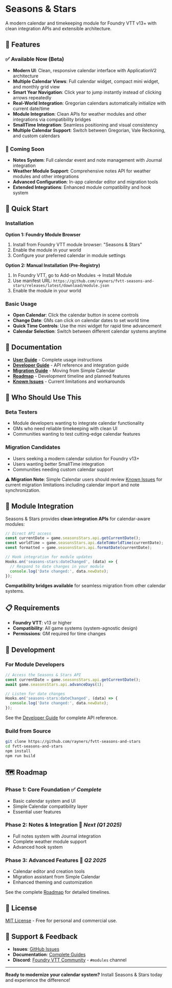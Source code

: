 # Seasons & Stars

A modern calendar and timekeeping module for Foundry VTT v13+ with clean integration APIs and extensible architecture.

## 🌟 Features

### ✅ **Available Now (Beta)**
- **Modern UI**: Clean, responsive calendar interface with ApplicationV2 architecture
- **Multiple Calendar Views**: Full calendar widget, compact mini widget, and monthly grid view
- **Smart Year Navigation**: Click year to jump instantly instead of clicking arrows repeatedly
- **Real-World Integration**: Gregorian calendars automatically initialize with current date/time
- **Module Integration**: Clean APIs for weather modules and other integrations via compatibility bridges
- **SmallTime Integration**: Seamless positioning and visual consistency
- **Multiple Calendar Support**: Switch between Gregorian, Vale Reckoning, and custom calendars

### 🚧 **Coming Soon**
- **Notes System**: Full calendar event and note management with Journal integration
- **Weather Module Support**: Comprehensive notes API for weather modules and other integrations
- **Advanced Configuration**: In-app calendar editor and migration tools
- **Extended Integrations**: Enhanced module compatibility and hook system

## 🚀 Quick Start

### Installation

**Option 1: Foundry Module Browser**
1. Install from Foundry VTT module browser: "Seasons & Stars"
2. Enable the module in your world
3. Configure your preferred calendar in module settings

**Option 2: Manual Installation (Pre-Registry)**
1. In Foundry VTT, go to Add-on Modules → Install Module
2. Use manifest URL: `https://github.com/rayners/fvtt-seasons-and-stars/releases/latest/download/module.json`
3. Enable the module in your world

### Basic Usage
- **Open Calendar**: Click the calendar button in scene controls
- **Change Date**: GMs can click on calendar dates to set world time
- **Quick Time Controls**: Use the mini widget for rapid time advancement
- **Calendar Selection**: Switch between different calendar systems anytime

## 📖 Documentation

- **[User Guide](./docs/USER-GUIDE.md)** - Complete usage instructions
- **[Developer Guide](./docs/DEVELOPER-GUIDE.md)** - API reference and integration guide
- **[Migration Guide](./docs/MIGRATION-GUIDE.md)** - Moving from Simple Calendar
- **[Roadmap](./docs/ROADMAP.md)** - Development timeline and planned features
- **[Known Issues](./KNOWN-ISSUES.md)** - Current limitations and workarounds

## 🎯 Who Should Use This

### **Beta Testers**
- Module developers wanting to integrate calendar functionality
- GMs who need reliable timekeeping with clean UI
- Communities wanting to test cutting-edge calendar features

### **Migration Candidates**
- Users seeking a modern calendar solution for Foundry v13+
- Users wanting better SmallTime integration
- Communities needing custom calendar support

⚠️ **Migration Note**: Simple Calendar users should review [Known Issues](./KNOWN-ISSUES.md) for current migration limitations including calendar import and note synchronization.

## 🤝 Module Integration

Seasons & Stars provides **clean integration APIs** for calendar-aware modules:

```javascript
// Direct API access
const currentDate = game.seasonsStars.api.getCurrentDate();
const worldTime = game.seasonsStars.api.dateToWorldTime(currentDate);
const formatted = game.seasonsStars.api.formatDate(currentDate);

// Hook integration for module updates
Hooks.on('seasons-stars:dateChanged', (data) => {
  // Respond to date changes in your module
  console.log('Date changed:', data.newDate);
});
```

**Compatibility bridges available** for seamless migration from other calendar systems.

## 📋 Requirements

- **Foundry VTT**: v13 or higher
- **Compatibility**: All game systems (system-agnostic design)
- **Permissions**: GM required for time changes

## 🔧 Development

### For Module Developers
```javascript
// Access the Seasons & Stars API
const currentDate = game.seasonsStars.api.getCurrentDate();
await game.seasonsStars.api.advanceDays(1);

// Listen for date changes
Hooks.on('seasons-stars:dateChanged', (data) => {
  console.log('Date changed:', data.newDate);
});
```

See the [Developer Guide](./docs/DEVELOPER-GUIDE.md) for complete API reference.

### Build from Source
```bash
git clone https://github.com/rayners/fvtt-seasons-and-stars
cd fvtt-seasons-and-stars
npm install
npm run build
```

## 🗺️ Roadmap

### **Phase 1: Core Foundation** ✅ *Complete*
- Basic calendar system and UI
- Simple Calendar compatibility layer
- Essential user features

### **Phase 2: Notes & Integration** 🚧 *Next (Q1 2025)*
- Full notes system with Journal integration
- Complete weather module support
- Advanced hook system

### **Phase 3: Advanced Features** 📅 *Q2 2025*
- Calendar editor and creation tools
- Migration assistant from Simple Calendar
- Enhanced theming and customization

See the complete [Roadmap](./docs/ROADMAP.md) for detailed timelines.

## 📄 License

[MIT License](./LICENSE) - Free for personal and commercial use.

## 🐛 Support & Feedback

- **Issues**: [GitHub Issues](https://github.com/rayners/fvtt-seasons-and-stars/issues)
- **Documentation**: [Complete Guides](https://docs.rayners.dev/seasons-and-stars)
- **Discord**: [Foundry VTT Community](https://discord.gg/foundryvtt) - `#modules` channel

---

**Ready to modernize your calendar system?** Install Seasons & Stars today and experience the difference!